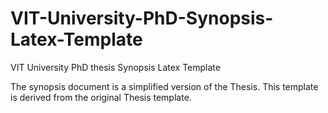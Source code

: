 # VIT-University-PhD-Synopsis-Latex-Template
VIT University PhD thesis Synopsis Latex Template

The synopsis document is a simplified version of the Thesis. This template is derived from the original Thesis template. 
